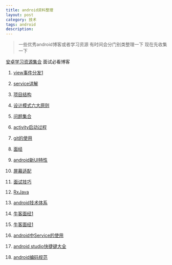 ```yaml
---
title: android资料整理
layout: post
category: 技术
tags: android 
description: 
---
```


> 一些优秀android博客或者学习资源 有时间会分门别类整理一下 现在先收集一下

[安卓学习资源集合](http://www.jianshu.com/p/af2de05aadff)
面试必看博客

1.  [view事件分发1](http://blog.csdn.net/guolin_blog/article/details/9097463)

2. [service详解](http://blog.csdn.net/guolin_blog/article/details/11952435)

3. [项目结构](https://www.zhihu.com/question/27163593/answer/42703123?utm_source=weibo&utm_medium=weibo_share&utm_content=share_answer&utm_campaign=share_button)

4. [设计模式六大原则](http://www.uml.org.cn/sjms/201211023.asp#1)

5. [问题集合](http://www.jianshu.com/p/69141aa52f34)

6. [activity启动过程](http://blog.csdn.net/luoshengyang/article/details/6685853)

7. [git的使用](http://www.codeceo.com/article/git-version-control-workflow.html)

8. [面经](http://www.codeceo.com/article/i-like-ask-for-programmer.html)

9. [android新UI特性](http://www.jianshu.com/p/c8cbeb7ea43a)

10. [屏幕适配](http://blog.csdn.net/zhaokaiqiang1992/article/details/45419023)

11. [面试技巧](http://blog.sina.com.cn/s/blog_ad991b1601018mjc.html)

12. [RxJava](https://gank.io/post/560e15be2dca930e00da1083)

13. [android技术体系](http://my.oschina.net/beenlee/blog/182866) 

14. [牛客面经1](http://www.nowcoder.com/discuss/3043?type=2&order=0&pos=5&page=2) 

15. [牛客面经1](http://www.nowcoder.com/discuss/3066) 



14. [android中Service的使用](http://blog.csdn.net/listening_music/article/details/6927988)

15. [android studio快捷键大全](http://seniorzhai.github.io/2015/02/05/AndroidStudio%E5%BF%AB%E6%8D%B7%E9%94%AE%E6%B1%87%E6%80%BB/)

16. [android编码规范](http://www.codeceo.com/article/android-code-style-guide.html)
